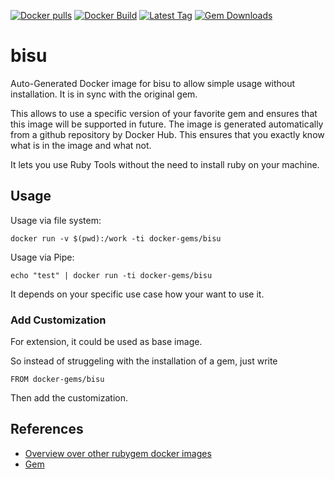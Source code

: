 [![Docker pulls](https://img.shields.io/docker/pulls/rubygem/bisu.svg)](https://hub.docker.com/r/rubygem/bisu/)
[![Docker Build](https://img.shields.io/docker/automated/rubygem/bisu.svg)](https://hub.docker.com/r/rubygem/bisu/)
[![Latest Tag](https://img.shields.io/github/tag/docker-rubygem/bisu.svg)](https://hub.docker.com/r/rubygem/bisu/)
[![Gem Downloads](https://img.shields.io/gem/dt/bisu.svg)](https://rubygems.org/gems/bisu/)
# bisu

Auto-Generated Docker image for bisu to allow simple usage without installation.
It is in sync with the original gem.

This allows to use a specific version of your favorite gem and ensures that this image will be supported in future.
The image is generated automatically from a github repository by Docker Hub.
This ensures that you exactly know what is in the image and what not.

It lets you use Ruby Tools without the need to install ruby on your machine.

## Usage

Usage via file system:

`docker run -v $(pwd):/work -ti docker-gems/bisu`

Usage via Pipe:

`echo "test" | docker run -ti docker-gems/bisu`

It depends on your specific use case how your want to use it.

### Add Customization

For extension, it could be used as base image.

So instead of struggeling with the installation of a gem, just write

`FROM docker-gems/bisu`

Then add the customization.

## References

 - [Overview over other rubygem docker images](https://github.com/thinkbot/docker-rubygem)
 - [Gem](https://rubygems.org/gems/bisu/)
